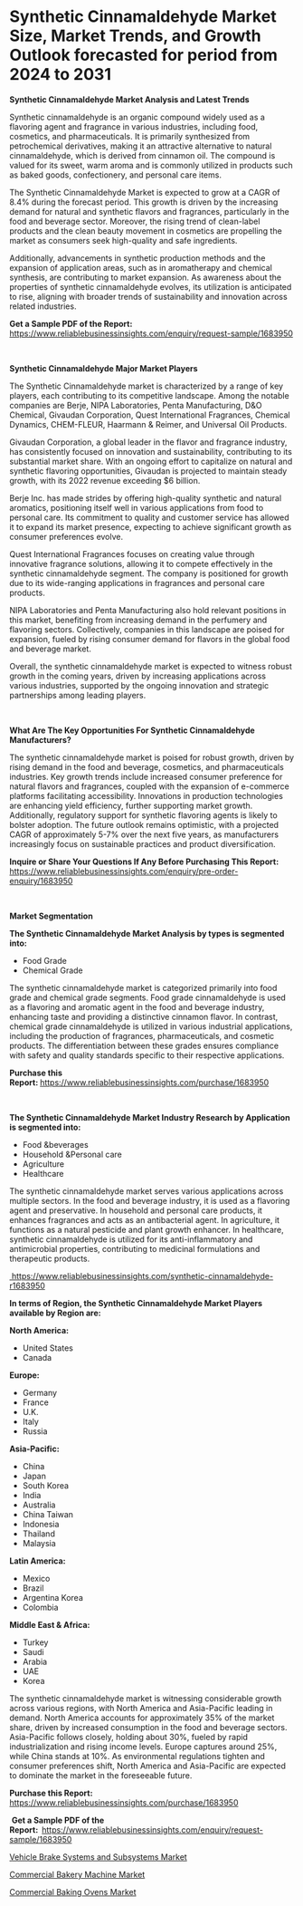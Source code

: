 <p><h1>Synthetic Cinnamaldehyde Market Size, Market Trends, and Growth Outlook forecasted for period from 2024 to 2031</h1></p><p><strong>Synthetic Cinnamaldehyde Market Analysis and Latest Trends</strong></p>
<p><p>Synthetic cinnamaldehyde is an organic compound widely used as a flavoring agent and fragrance in various industries, including food, cosmetics, and pharmaceuticals. It is primarily synthesized from petrochemical derivatives, making it an attractive alternative to natural cinnamaldehyde, which is derived from cinnamon oil. The compound is valued for its sweet, warm aroma and is commonly utilized in products such as baked goods, confectionery, and personal care items.</p><p>The Synthetic Cinnamaldehyde Market is expected to grow at a CAGR of 8.4% during the forecast period. This growth is driven by the increasing demand for natural and synthetic flavors and fragrances, particularly in the food and beverage sector. Moreover, the rising trend of clean-label products and the clean beauty movement in cosmetics are propelling the market as consumers seek high-quality and safe ingredients.</p><p>Additionally, advancements in synthetic production methods and the expansion of application areas, such as in aromatherapy and chemical synthesis, are contributing to market expansion. As awareness about the properties of synthetic cinnamaldehyde evolves, its utilization is anticipated to rise, aligning with broader trends of sustainability and innovation across related industries.</p></p>
<p><strong>Get a Sample PDF of the Report:&nbsp;</strong> <a href="https://www.reliablebusinessinsights.com/enquiry/request-sample/1683950?utm_campaign=100&utm_medium=2&utm_source=Github&utm_content=ia&utm_term=30122024&utm_id=synthetic-cinnamaldehyde">https://www.reliablebusinessinsights.com/enquiry/request-sample/1683950</a></p>
<p>&nbsp;</p>
<p><strong>Synthetic Cinnamaldehyde Major Market Players</strong></p>
<p><p>The Synthetic Cinnamaldehyde market is characterized by a range of key players, each contributing to its competitive landscape. Among the notable companies are Berje, NIPA Laboratories, Penta Manufacturing, D&O Chemical, Givaudan Corporation, Quest International Fragrances, Chemical Dynamics, CHEM-FLEUR, Haarmann & Reimer, and Universal Oil Products.</p><p>Givaudan Corporation, a global leader in the flavor and fragrance industry, has consistently focused on innovation and sustainability, contributing to its substantial market share. With an ongoing effort to capitalize on natural and synthetic flavoring opportunities, Givaudan is projected to maintain steady growth, with its 2022 revenue exceeding $6 billion.</p><p>Berje Inc. has made strides by offering high-quality synthetic and natural aromatics, positioning itself well in various applications from food to personal care. Its commitment to quality and customer service has allowed it to expand its market presence, expecting to achieve significant growth as consumer preferences evolve.</p><p>Quest International Fragrances focuses on creating value through innovative fragrance solutions, allowing it to compete effectively in the synthetic cinnamaldehyde segment. The company is positioned for growth due to its wide-ranging applications in fragrances and personal care products.</p><p>NIPA Laboratories and Penta Manufacturing also hold relevant positions in this market, benefiting from increasing demand in the perfumery and flavoring sectors. Collectively, companies in this landscape are poised for expansion, fueled by rising consumer demand for flavors in the global food and beverage market.</p><p>Overall, the synthetic cinnamaldehyde market is expected to witness robust growth in the coming years, driven by increasing applications across various industries, supported by the ongoing innovation and strategic partnerships among leading players.</p></p>
<p>&nbsp;</p>
<p><strong>What Are The Key Opportunities For Synthetic Cinnamaldehyde Manufacturers?</strong></p>
<p><p>The synthetic cinnamaldehyde market is poised for robust growth, driven by rising demand in the food and beverage, cosmetics, and pharmaceuticals industries. Key growth trends include increased consumer preference for natural flavors and fragrances, coupled with the expansion of e-commerce platforms facilitating accessibility. Innovations in production technologies are enhancing yield efficiency, further supporting market growth. Additionally, regulatory support for synthetic flavoring agents is likely to bolster adoption. The future outlook remains optimistic, with a projected CAGR of approximately 5-7% over the next five years, as manufacturers increasingly focus on sustainable practices and product diversification.</p></p>
<p><strong>Inquire or Share Your Questions If Any Before Purchasing This Report:</strong> <a href="https://www.reliablebusinessinsights.com/enquiry/pre-order-enquiry/1683950?utm_campaign=100&utm_medium=2&utm_source=Github&utm_content=ia&utm_term=30122024&utm_id=synthetic-cinnamaldehyde">https://www.reliablebusinessinsights.com/enquiry/pre-order-enquiry/1683950</a></p>
<p>&nbsp;</p>
<p><strong>Market Segmentation</strong></p>
<p><strong>The Synthetic Cinnamaldehyde Market Analysis by types is segmented into:</strong></p>
<p><ul><li>Food Grade</li><li>Chemical Grade</li></ul></p>
<p><p>The synthetic cinnamaldehyde market is categorized primarily into food grade and chemical grade segments. Food grade cinnamaldehyde is used as a flavoring and aromatic agent in the food and beverage industry, enhancing taste and providing a distinctive cinnamon flavor. In contrast, chemical grade cinnamaldehyde is utilized in various industrial applications, including the production of fragrances, pharmaceuticals, and cosmetic products. The differentiation between these grades ensures compliance with safety and quality standards specific to their respective applications.</p></p>
<p><strong>Purchase this Report:&nbsp;</strong><a href="https://www.reliablebusinessinsights.com/purchase/1683950?utm_campaign=100&utm_medium=2&utm_source=Github&utm_content=ia&utm_term=30122024&utm_id=synthetic-cinnamaldehyde">https://www.reliablebusinessinsights.com/purchase/1683950</a></p>
<p>&nbsp;</p>
<p><strong>The Synthetic Cinnamaldehyde Market Industry Research by Application is segmented into:</strong></p>
<p><ul><li>Food &beverages</li><li>Household &Personal care</li><li>Agriculture</li><li>Healthcare</li></ul></p>
<p><p>The synthetic cinnamaldehyde market serves various applications across multiple sectors. In the food and beverage industry, it is used as a flavoring agent and preservative. In household and personal care products, it enhances fragrances and acts as an antibacterial agent. In agriculture, it functions as a natural pesticide and plant growth enhancer. In healthcare, synthetic cinnamaldehyde is utilized for its anti-inflammatory and antimicrobial properties, contributing to medicinal formulations and therapeutic products. </p></p>
<p><a href="https://www.reliablebusinessinsights.com/synthetic-cinnamaldehyde-r1683950?utm_campaign=100&utm_medium=2&utm_source=Github&utm_content=ia&utm_term=30122024&utm_id=synthetic-cinnamaldehyde">&nbsp;https://www.reliablebusinessinsights.com/synthetic-cinnamaldehyde-r1683950</a></p>
<p><strong>In terms of Region, the Synthetic Cinnamaldehyde Market Players available by Region are:</strong></p>
<p>
    <p> <strong> North America: </strong>
        <ul>
            <li>United States</li>
            <li>Canada</li>
        </ul>
        </p> 
    <p> <strong> Europe: </strong>
        <ul>
            <li>Germany</li>
            <li>France</li>
            <li>U.K.</li>
            <li>Italy</li>
            <li>Russia</li>
        </ul>
        </p> 
    <p> <strong> Asia-Pacific: </strong>
        <ul>
            <li>China</li>
            <li>Japan</li>
            <li>South Korea</li>
            <li>India</li>
            <li>Australia</li>
            <li>China Taiwan</li>
            <li>Indonesia</li>
            <li>Thailand</li>
            <li>Malaysia</li>
        </ul>
        </p> 
    <p> <strong> Latin America: </strong>
        <ul>
            <li>Mexico</li>
            <li>Brazil</li>
            <li>Argentina Korea</li>
            <li>Colombia</li>
        </ul>
        </p> 
    <p> <strong> Middle East & Africa: </strong>
        <ul>
            <li>Turkey</li>
            <li>Saudi</li>
            <li>Arabia</li>
            <li>UAE</li>
            <li>Korea</li>
        </ul>
    </p>
    </p>
<p><p>The synthetic cinnamaldehyde market is witnessing considerable growth across various regions, with North America and Asia-Pacific leading in demand. North America accounts for approximately 35% of the market share, driven by increased consumption in the food and beverage sectors. Asia-Pacific follows closely, holding about 30%, fueled by rapid industrialization and rising income levels. Europe captures around 25%, while China stands at 10%. As environmental regulations tighten and consumer preferences shift, North America and Asia-Pacific are expected to dominate the market in the foreseeable future.</p></p>
<p><strong>Purchase this Report: </strong><a href="https://www.reliablebusinessinsights.com/purchase/1683950?utm_campaign=100&utm_medium=2&utm_source=Github&utm_content=ia&utm_term=30122024&utm_id=synthetic-cinnamaldehyde">https://www.reliablebusinessinsights.com/purchase/1683950</a></p>
<p>&nbsp;<strong>Get a Sample PDF of the Report:&nbsp;&nbsp;</strong><a href="https://www.reliablebusinessinsights.com/enquiry/request-sample/1683950?utm_campaign=100&utm_medium=2&utm_source=Github&utm_content=ia&utm_term=30122024&utm_id=synthetic-cinnamaldehyde">https://www.reliablebusinessinsights.com/enquiry/request-sample/1683950</a></p>
<p><strong></strong></p>
<p><p><a href="https://github.com/tanekacalderon743/Market-Research-Report-List-1/blob/main/vehicle-brake-systems-and-subsystems-market.md?utm_campaign=100&utm_medium=2&utm_source=Github&utm_content=ia&utm_term=30122024&utm_id=synthetic-cinnamaldehyde">Vehicle Brake Systems and Subsystems Market</a></p><p><a href="https://github.com/lvaill871987/Market-Research-Report-List-1/blob/main/commercial-bakery-machine-market.md?utm_campaign=100&utm_medium=2&utm_source=Github&utm_content=ia&utm_term=30122024&utm_id=synthetic-cinnamaldehyde">Commercial Bakery Machine Market</a></p><p><a href="https://github.com/klaassenmackenzie6/Market-Research-Report-List-1/blob/main/commercial-baking-ovens-market.md?utm_campaign=100&utm_medium=2&utm_source=Github&utm_content=ia&utm_term=30122024&utm_id=synthetic-cinnamaldehyde">Commercial Baking Ovens Market</a></p></p>